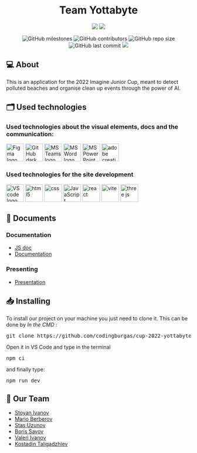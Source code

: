 <h1 align="center">Team Yottabyte</h1>

<p align = "center">
    <img src="img/logos/lightBannerFinal.jpg#gh-light-mode-only"/>
    <img src="img/logos/BlackBannerFinal.jpg#gh-dark-mode-only"/>
</p>

<p align = "center">
    <img alt="GitHub milestones" src="https://img.shields.io/github/milestones/all/codingburgas/cup-2022-yottabyte?style=for-the-badge">
    <img alt="GitHub contributors" src="https://img.shields.io/github/contributors/codingburgas/cup-2022-yottabyte?style=for-the-badge">
    <img alt="GitHub repo size" src="https://img.shields.io/github/repo-size/codingburgas/cup-2022-yottabyte?style=for-the-badge">
    <img alt="GitHub last commit" src="https://img.shields.io/github/last-commit/codingburgas/cup-2022-yottabyte?style=for-the-badge">
    <img src="https://img.shields.io/github/languages/count/codingburgas/cup-2022-yottabyte?style=for-the-badge">
</p>

## 💻 About
<p>This is an application for the 2022 Imagine Junior Cup, meant to detect polluted beaches and organise clean up events through the power of AI.</p>

## 🗂️ Used technologies
### Used technologies about the visual elements, docs and the communication:
<p align="left">
    <a href="https://www.figma.com/"><img src="https://img.icons8.com/color/344/figma--v1.png" alt="Figma logo" width=48px/></a>
    <a href="https://github.com/"><img src="https://img.icons8.com/ios/344/github--v1.png#gh-dark-mode-only" alt="GitHub dark theme logo" width=48px /></a>
    <a href="https://www.microsoft.com/en-ww/microsoft-teams/log-in"><img src="https://img.icons8.com/color/344/microsoft-teams.png" alt = "MS Teams logo" width=48px /></a>
    <a href="https://www.microsoft.com/en-ww/microsoft-365/free-office-online-for-the-web"><img src="https://img.icons8.com/color/344/ms-word.png" alt="MS Word logo" width=48px /></a>
    <a href="https://www.microsoft.com/en-ww/microsoft-365/free-office-online-for-the-web"><img src="https://img.icons8.com/color/344/ms-powerpoint.png" alt="MS PowerPoint logo" width=48px /></a>
    <a href="https://www.adobe.com/creativecloud.html"><img src="https://www.adobe.com/content/dam/shared/images/product-icons/svg/creative-cloud.svg" alt="adobe creative cloud" width=48px /></a>
</p>

### Used technologies for the site development 
<p align="left">
    <a href="https://code.visualstudio.com/"><img src="https://img.icons8.com/color/344/visual-studio-code-2019.png" alt="VS code logo" width=48px /></a>
    <a href="https://developer.mozilla.org/en-US/docs/Glossary/HTML5"><img src="https://img.icons8.com/color/344/html-5--v1.png" alt="html5" width=48px /></a>
    <a href="https://developer.mozilla.org/en-US/docs/Web/CSS"><img src="https://img.icons8.com/color/344/css3.png" alt="css" width=48px /></a>
    <a href="https://javascript.info/"><img src="https://img.icons8.com/color/344/javascript--v1.png" alt="JavaScript" width=48px /></a>
    <a href="https://reactjs.org/docs/getting-started.html"><img src="https://img.icons8.com/color/344/react-native.png" alt="react" width=48px /></a>
    <a href="https://vitejs.dev/"><img src="https://vitejs.dev/logo.svg" alt="vite" width=48px /></a>
    <a href="https://threejs.org/"><img src="https://aws1.discourse-cdn.com/standard17/uploads/threejs/original/2X/e/e4f86d2200d2d35c30f7b1494e96b9595ebc2751.png" alt="three js" width=48px /></a>
</p>

## 📄 Documents
### Documentation
  - [JS doc]()
  - [Documentation]()
### Presenting
- [Presentation]()

## 📥 Installing
<p> To install our project on your machine you just need to clone it. This can be done by <I>In the CMD</I> : </p>
<pre>git clone https://github.com/codingburgas/cup-2022-yottabyte.git</pre>
<p>Open it in VS Code and type in the terminal <pre>npm ci</pre> and finally type: <pre>npm run dev</pre></p>

## 🧒 Our Team

- <a href = "https://github.com/SSIvanov19"> Stoyan Ivanov </a>
- <a href = "https://github.com/MCBerberov19"> Mario Berberov </a>
- <a href = "https://github.com/SSUzunov19"> Stas Uzunov </a>
- <a href = "https://github.com/BNSavov19"> Boris Savov </a>
- <a href = "https://github.com/VTIvanov20"> Valeri Ivanov </a>
- <a href = "https://github.com/KNTaligadzhiev19"> Kostadin Taligadzhiev </a>
